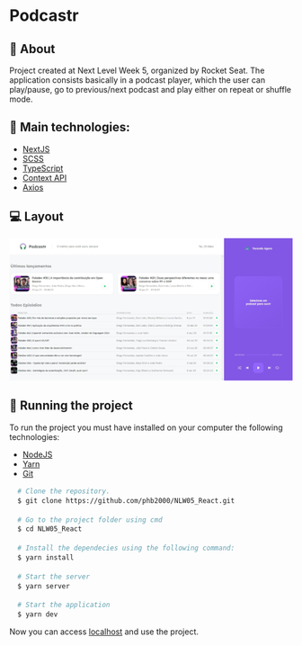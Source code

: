 # Podcastr
## :book: About
Project created at Next Level Week 5, organized by Rocket Seat. The application consists basically in a podcast player, which the user can play/pause, 
go to previous/next podcast and play either on repeat or shuffle mode.

## :rocket: Main technologies:
* [NextJS](https://nextjs.org/)
* [SCSS](https://sass-lang.com/)
* [TypeScript](https://www.typescriptlang.org/)
* [Context API](https://pt-br.reactjs.org/docs/context.html)
* [Axios](https://github.com/axios/axios)

## :computer: Layout
<img src="./img/front.jpeg" width="900"/>

## :electric_plug: Running the project
To run the project you must have installed on your computer the following technologies:
* [NodeJS](https://nodejs.org/en/)
* [Yarn](https://yarnpkg.com/)
* [Git](https://git-scm.com)

```bash
  # Clone the repository.
  $ git clone https://github.com/phb2000/NLW05_React.git
  
  # Go to the project folder using cmd
  $ cd NLW05_React
  
  # Install the dependecies using the following command:
  $ yarn install
  
  # Start the server
  $ yarn server
  
  # Start the application
  $ yarn dev
```

Now you can access [localhost](http://localhost:3000/) and use the project.
